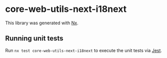 # core-web-utils-next-i18next

This library was generated with [Nx](https://nx.dev).

## Running unit tests

Run `nx test core-web-utils-next-i18next` to execute the unit tests via [Jest](https://jestjs.io).
